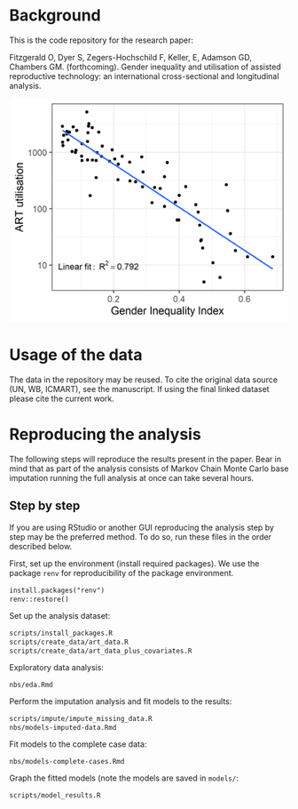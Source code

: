 
# Background

This is the code repository for the research paper:

Fitzgerald O, Dyer S, Zegers-Hochschild F, Keller, E, Adamson GD, Chambers GM. (forthcoming). Gender inequality and utilisation of assisted reproductive technology: an international cross-sectional and longitudinal analysis.

![Cross sectional comparison of the GII and ART utilisation](results/graphs/gii_art_xsectional.png)

# Usage of the data

The data in the repository may be reused. To cite the original data source (UN, WB, ICMART), see the manuscript. If using the final linked dataset please cite the current work.

# Reproducing the analysis

The following steps will reproduce the results present in the paper. Bear in mind 
that as part of the analysis consists of Markov Chain Monte Carlo base imputation running the full analysis at once can take several hours.

## Step by step

If you are using RStudio or another GUI reproducing the analysis step by step 
may be the preferred method. To do so, run these files in the order described below.

First, set up the environment (install required packages). We use the package `renv` for reproducibility of the package environment.

```
install.packages("renv")
renv::restore()
```

Set up the analysis dataset:
```
scripts/install_packages.R
scripts/create_data/art_data.R
scripts/create_data/art_data_plus_covariates.R
```

Exploratory data analysis:
```
nbs/eda.Rmd
```

Perform the imputation analysis and fit models to the results:
```
scripts/impute/impute_missing_data.R
nbs/models-imputed-data.Rmd
```

Fit models to the complete case data:
```
nbs/models-complete-cases.Rmd
```

Graph the fitted models (note the models are saved in `models/`:
```
scripts/model_results.R
```

